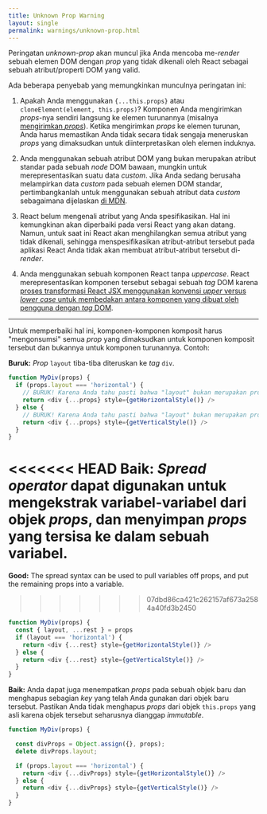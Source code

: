 ```yaml
---
title: Unknown Prop Warning
layout: single
permalink: warnings/unknown-prop.html
---
```

Peringatan *unknown-prop* akan muncul jika Anda mencoba me-*render* sebuah elemen DOM dengan *prop* yang tidak dikenali oleh React sebagai sebuah atribut/properti DOM yang valid.

Ada beberapa penyebab yang memungkinkan munculnya peringatan ini:

1. Apakah Anda menggunakan `{...this.props}` atau `cloneElement(element, this.props)`? Komponen Anda mengirimkan *props*-nya sendiri langsung ke elemen turunannya (misalnya [mengirimkan *props*](/docs/transferring-props.html)). Ketika mengirimkan *props* ke elemen turunan, Anda harus memastikan Anda tidak secara tidak sengaja meneruskan *props* yang dimaksudkan untuk diinterpretasikan oleh elemen induknya.

2. Anda menggunakan sebuah atribut DOM yang bukan merupakan atribut standar pada sebuah *node* DOM bawaan, mungkin untuk merepresentasikan suatu data *custom*. Jika Anda sedang berusaha melampirkan data *custom* pada sebuah elemen DOM standar, pertimbangkanlah untuk menggunakan sebuah atribut data *custom* sebagaimana dijelaskan [di MDN](https://developer.mozilla.org/en-US/docs/Web/Guide/HTML/Using*data*attributes).

3. React belum mengenali atribut yang Anda spesifikasikan. Hal ini kemungkinan akan diperbaiki pada versi React yang akan datang. Namun, untuk saat ini React akan menghilangkan semua atribut yang tidak dikenali, sehingga menspesifikasikan atribut-atribut tersebut pada aplikasi React Anda tidak akan membuat atribut-atribut tersebut di-*render*.

4. Anda menggunakan sebuah komponen React tanpa *uppercase*. React merepresentasikan komponen tersebut sebagai sebuah *tag* DOM karena [proses transformasi React JSX menggunakan konvensi *upper* versus *lower case* untuk membedakan antara komponen yang dibuat oleh pengguna dengan *tag* DOM](/docs/jsx-in-depth.html#user-defined-components-must-be-capitalized).

---

Untuk memperbaiki hal ini, komponen-komponen komposit harus "mengonsumsi" semua *prop* yang dimaksudkan untuk komponen komposit tersebut dan bukannya untuk komponen turunannya. Contoh:

**Buruk:** *Prop* `layout` tiba-tiba diteruskan ke *tag* `div`.

```js
function MyDiv(props) {
  if (props.layout === 'horizontal') {
    // BURUK! Karena Anda tahu pasti bahwa "layout" bukan merupakan prop yang dimengerti oleh <div>.
    return <div {...props} style={getHorizontalStyle()} />
  } else {
    // BURUK! Karena Anda tahu pasti bahwa "layout" bukan merupakan prop yang dimengerti oleh <div>.
    return <div {...props} style={getVerticalStyle()} />
  }
}
```

<<<<<<< HEAD
**Baik:** *Spread operator* dapat digunakan untuk mengekstrak variabel-variabel dari objek *props*, dan menyimpan *props* yang tersisa ke dalam sebuah variabel.
=======
**Good:** The spread syntax can be used to pull variables off props, and put the remaining props into a variable.
>>>>>>> 07dbd86ca421c262157af673a2584a40fd3b2450

```js
function MyDiv(props) {
  const { layout, ...rest } = props
  if (layout === 'horizontal') {
    return <div {...rest} style={getHorizontalStyle()} />
  } else {
    return <div {...rest} style={getVerticalStyle()} />
  }
}
```

**Baik:** Anda dapat juga menempatkan *props* pada sebuah objek baru dan menghapus sebagian *key* yang telah Anda gunakan dari objek baru tersebut. Pastikan Anda tidak menghapus *props* dari objek `this.props` yang asli karena objek tersebut seharusnya dianggap *immutable*.

```js
function MyDiv(props) {

  const divProps = Object.assign({}, props);
  delete divProps.layout;

  if (props.layout === 'horizontal') {
    return <div {...divProps} style={getHorizontalStyle()} />
  } else {
    return <div {...divProps} style={getVerticalStyle()} />
  }
}
```
